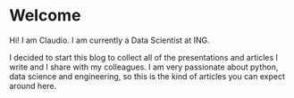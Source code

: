 # Welcome

Hi! I am Claudio. I am currently a Data Scientist at ING.

I decided to start this blog to collect all of the presentations and articles I write and I share with my colleagues. I am very passionate about python, data science and engineering, so this is the kind of articles you can expect around here.
